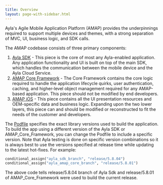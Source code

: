 ```yaml
---
title: Overview
layout: page-with-sidebar.html
---
```


Ayla's Agile Mobile Application Platform (AMAP) provides the underpinnings required to support multiple devices and themes, with a strong separation of MVC, UI, business logic, and SDK calls.

The AMAP codebase consists of three primary components:

1. [Ayla SDK](https://github.com/AylaNetworks/iOS_AylaSDK_Public) - This piece is the core of most any Ayla-enabled application. Any application functionality and UI is built on top of the main SDK, which handles the communication between the mobile device and the Ayla Cloud Service.
1. [AMAP Core Framework](https://github.com/AylaNetworks/AMAP_iOS_Core_Framework_Public) - The Core Framework contains the core logic required to handle the application lifecycle quirks, user authentication, caching, and higher-level object management required for any AMAP-based application. This piece should not be modified by end developers.
1. [AMAP iOS](https://github.com/AylaNetworks/AMAP_iOS_Public) - This piece contains all the UI presentation resources and OEM-specific data and business logic. Expanding upon the two lower layers, this piece can and should be modified or reconstructed to fit the needs of the customer and developers.

The [Podfile](https://github.com/AylaNetworks/AMAP_iOS_Public/blob/master/Podfile) specifies the exact library versions used to build the application. To build the app using a different version of the Ayla SDK or AMAP_Core_Framework, you can change the Podfile to include a specific version. Note that Ayla testing is done on specific version combinations so it is always best to use the versions specified at release time while updating to the latest hot-fixes. For example:

```ruby
conditional_assign("ayla_sdk_branch", "release/5.8.04")
conditional_assign("ayla_amap_core_branch", "release/5.8.01")
```

The above code tells release/5.8.04 branch of Ayla Sdk and release/5.8.01 of AMAP_Core_Framework were used to build the current release.